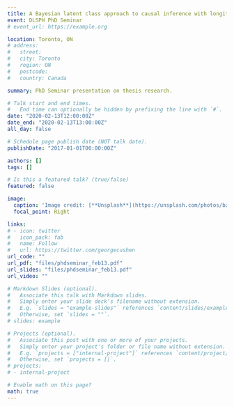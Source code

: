 ```yaml
---
title: A Bayesian latent class approach to causal inference with longitudinal data
event: DLSPH PhD Seminar
# event_url: https://example.org

location: Toronto, ON
# address:
#   street: 
#   city: Toronto
#   region: ON
#   postcode: 
#   country: Canada

summary: PhD Seminar presentation on thesis research.

# Talk start and end times.
#   End time can optionally be hidden by prefixing the line with `#`.
date: "2020-02-13T12:00:00Z"
date_end: "2020-02-13T13:00:00Z"
all_day: false

# Schedule page publish date (NOT talk date).
publishDate: "2017-01-01T00:00:00Z"

authors: []
tags: []

# Is this a featured talk? (true/false)
featured: false

image:
  caption: 'Image credit: [**Unsplash**](https://unsplash.com/photos/bzdhc5b3Bxs)'
  focal_point: Right

links:
# - icon: twitter
#   icon_pack: fab
#   name: Follow
#   url: https://twitter.com/georgecushen
url_code: ""
url_pdf: "files/phdseminar_feb13.pdf"
url_slides: "files/phdseminar_feb13.pdf"
url_video: ""

# Markdown Slides (optional).
#   Associate this talk with Markdown slides.
#   Simply enter your slide deck's filename without extension.
#   E.g. `slides = "example-slides"` references `content/slides/example-slides.md`.
#   Otherwise, set `slides = ""`.
# slides: example

# Projects (optional).
#   Associate this post with one or more of your projects.
#   Simply enter your project's folder or file name without extension.
#   E.g. `projects = ["internal-project"]` references `content/project/deep-learning/index.md`.
#   Otherwise, set `projects = []`.
# projects:
# - internal-project

# Enable math on this page?
math: true
---
```


